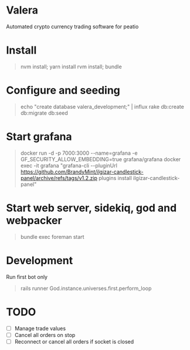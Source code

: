 # Valera

Automated crypto currency trading software for peatio 

# Install

> nvm install; yarn install
> rvm install; bundle

# Configure and seeding

> echo "create database valera_development;" | influx
> rake db:create db:migrate db:seed

# Start grafana

> docker run -d -p 7000:3000 --name=grafana -e GF_SECURITY_ALLOW_EMBEDDING=true grafana/grafana
> docker exec -it grafana "grafana-cli --pluginUrl https://github.com/BrandyMint/ilgizar-candlestick-panel/archive/refs/tags/v1.2.zip plugins install ilgizar-candlestick-panel"

# Start web server, sidekiq, god and webpacker

> bundle exec foreman start

# Development

Run first bot only

> rails runner God.instance.universes.first.perform_loop

# TODO

* [ ] Manage trade values
* [ ] Cancel all orders on stop
* [ ] Reconnect or cancel all orders if socket is closed
